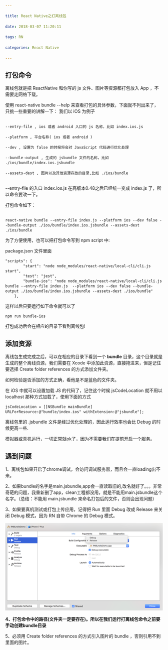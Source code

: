```yaml
---

title: React Native之打离线包

date: 2018-03-07 11:20:11

tags: RN

categories: React Native

---
```


## 打包命令

离线包就是把 ReactNative 和你写的 js 文件、图片等资源都打包放入 App ，不需要走网络下载。

使用 react-native bundle --help 来查看打包的具体参数，下面就不列出来了，只挑一些重要的讲解一下：
我们以 iOS 为例子

```

--entry-file , ios 或者 android 入口的 js 名称，比如 index.ios.js

--platform , 平台名称( ios 或者 android )

--dev , 设置为 false 的时候将会对 JavaScript 代码进行优化处理

--bundle-output , 生成的 jsbundle 文件的名称，比如 ./ios/bundle/index.ios.jsbundle

--assets-dest , 图片以及其他资源存放的目录,比如 ./ios/bundle


```

--entry-file 的入口 index.ios.js 在高版本0.48之后已经统一变成 index.js 了，所以命令要改一下。

打包命令如下：

```

react-native bundle --entry-file index.js --platform ios --dev false --bundle-output ./ios/bundle/index.ios.jsbundle --assets-dest ./ios/bundle

```

为了方便使用，也可以把打包命令写到 npm script 中:

package.json 文件里面

```
"scripts": {
		"start": "node node_modules/react-native/local-cli/cli.js start",
		"test": "jest",
		"bundle-ios": "node node_modules/react-native/local-cli/cli.js bundle --entry-file index.js  --platform ios --dev false --bundle-output ./ios/bundle/index.ios.jsbundle --assets-dest ./ios/bundle"
	},
```

这样以后只要运行如下命令就可以了

```
npm run bundle-ios
```

打包成功后会在相应的目录下看到离线包!

## 添加资源

离线包生成完成之后，可以在相应的目录下看到一个 **bundle** 目录，这个目录就是生成的整个离线资源，我们需要在 Xcode 中添加此资源，直接拖进来，但是记住要选择 Create folder references 的方式添加文件夹。

如何检验是否添加的方式正确，看他是不是蓝色的文件夹。

在 iOS 中就可以设置加载 JS 的代码了，记住这个时候 jsCodeLocation 就不用以 localhost 那种方式加载了，使用下面的方式

```
jsCodeLocation = [[NSBundle mainBundle] URLForResource:@"bundle/index.ios" withExtension:@"jsbundle"];
```

离线包里的 .jsbundle 文件是经过优化处理的，因此运行效率也会比 Debug 的时候更高一些.

模拟器或真机运行，一切正常就ok了，因为不需要我们在提前开启一个服务。


## 遇到问题

1、离线包如果开启了chrome调试，会访问调试服务器，而且会一直loading出不来。

2、如果bundle的名字是main.jsbundle,app会一直读取旧的,改名就好了。。。非常奇葩的问题，我重新删了app，clean工程都没用，就是不能用main.jsbundle这个名字。（总结：不能用 main.jsbundle 来命名打包后的文件，否则会出现问题）

3、如果要真机测试或打包上传应用，记得把 Run 里面 Debug 改成 Release 来关闭 Debug 模式，因为 RN 自带 Chrome 的 Debug 模式。

![](https://github.com/huangzhifei/blog-web/raw/master/source/_posts/images/RN-Re.png)

**4、打包命令中的路径(文件夹一定要存在)。所以在我们运行打离线包命令之前要手动创建bundle目录**

5、必须用 Create folder references 的方式引入图片的 bundle ，否则引用不到里面的图片。
